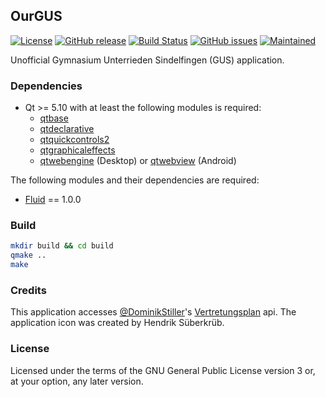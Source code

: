 ## OurGUS

[![License](https://img.shields.io/badge/license-GPLv3.0-blue.svg)](https://www.gnu.org/licenses/gpl-3.0.html)
[![GitHub release](https://img.shields.io/github/release/tim-sueberkrueb/ourgus.svg)](https://github.com/tim-sueberkrueb/ourgus/releases)
[![Build Status](https://travis-ci.org/tim-sueberkrueb/ourgus.svg?branch=develop)](https://travis-ci.org/tim-sueberkrueb/ourgus)
[![GitHub issues](https://img.shields.io/github/issues/tim-sueberkrueb/ourgus.svg)](https://github.com/tim-sueberkrueb/ourgus/issues)
[![Maintained](https://img.shields.io/maintenance/yes/2017.svg)](https://github.com/tim-sueberkrueb/ourgus/commits/develop)

Unofficial Gymnasium Unterrieden Sindelfingen (GUS) application.

### Dependencies
* Qt >= 5.10 with at least the following modules is required:
    * [qtbase](http://code.qt.io/cgit/qt/qtbase.git)
    * [qtdeclarative](http://code.qt.io/cgit/qt/qtdeclarative.git)
    * [qtquickcontrols2](http://code.qt.io/cgit/qt/qtquickcontrols2.git/)
    * [qtgraphicaleffects](http://code.qt.io/cgit/qt/qtgraphicaleffects.git)
    * [qtwebengine](http://code.qt.io/cgit/qt/qtwebengine.git) (Desktop) or [qtwebview](http://code.qt.io/cgit/qt/qtwebview.git) (Android)

The following modules and their dependencies are required:
* [Fluid](https://github.com/lirios/fluid) == 1.0.0

### Build

```sh
mkdir build && cd build
qmake ..
make
```

### Credits
This application accesses [@DominikStiller](https://github.com/DominikStiller)'s [Vertretungsplan](https://github.com/DominikStiller/Vertretungsplan) api.
The application icon was created by Hendrik Süberkrüb.

### License
Licensed under the terms of the GNU General Public License version 3 or, at your option, any later version.
